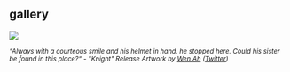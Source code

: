 ## gallery

 ![](https://static.wikia.nocookie.net/id5/images/5/52/KnightReleaseArt.jpg/revision/latest/scale-to-width-down/1000?cb=20241017045400)

<sub>*“Always with a courteous smile and his helmet in hand, he stopped here. Could his sister be found in this place?“ - "Knight" Release Artwork by [Wen Ah](https://www.artstation.com/artwork/JrEK1R) ([Twitter](https://twitter.com/GameIdentityV/status/1846744968557482302))*</sub>

<!--
wip, i have no idea what im doing
-->
